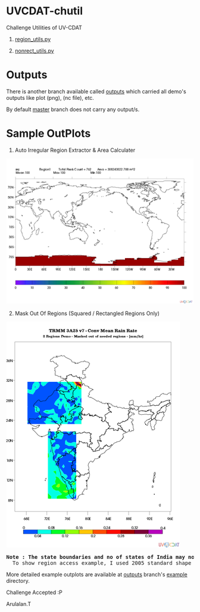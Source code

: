 UVCDAT-chutil
=============

Challenge Utilities of UV-CDAT

  1. [region_utils.py](chutil/region_utils.py)
     
  2. [nonrect_utils.py](chutil/nonrect_utils.py) 

Outputs
=======
  There is another branch available called [outputs](https://github.com/arulalant/UVCDAT-chutil/tree/outputs) which carried all demo's outputs
  like plot (png), (nc file), etc.
  
  By default [master](https://github.com/arulalant/UVCDAT-chutil/blob/master/) branch does not carry any output/s.

Sample OutPlots
================

  1. Auto Irregular Region Extractor & Area Calculater 

  ![region1.png](https://raw.githubusercontent.com/arulalant/UVCDAT-chutil/outputs/examples/region_utils/outplots_eq_100/region1.png)


  2. Mask Out Of Regions (Squared / Rectangled Regions Only)

  ![maskOutOrRegionsDemo_1.png](https://raw.githubusercontent.com/arulalant/UVCDAT-chutil/outputs/examples/region_utils/outplots_maskOutOfRegions/maskOutOfRegionsDemo_1.png)
  
  <pre><b>Note : The state boundaries and no of states of India may not depicted correctly.</b> 
  To show region access example, I used 2005 standard shape file.</pre>
  
  
  More detailed example outplots are available at [outputs](https://github.com/arulalant/UVCDAT-chutil/tree/outputs) branch's [example](https://github.com/arulalant/UVCDAT-chutil/tree/outputs/examples) directory.
  

Challenge Accepted :P


Arulalan.T
